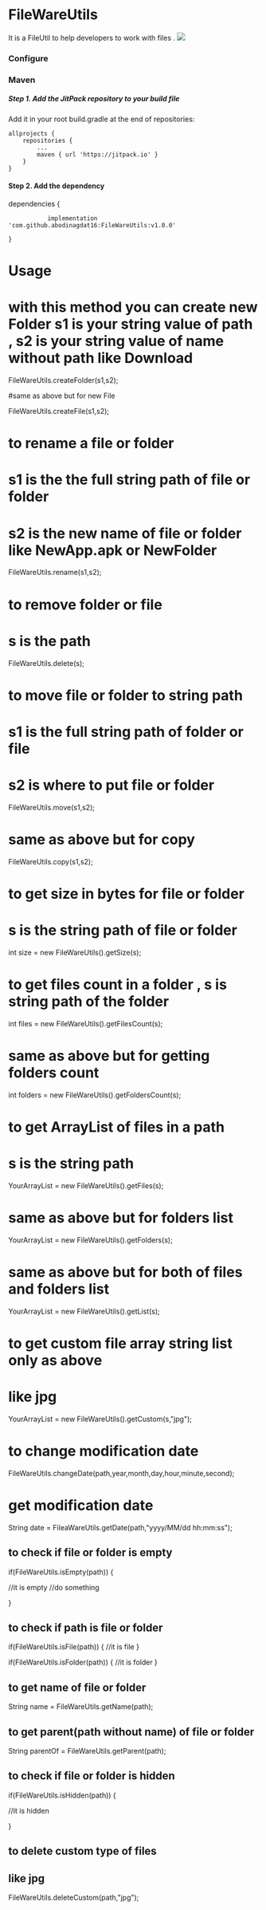 # FileWareUtils
 It is a FileUtil to help developers to work with files .
 [![](https://jitpack.io/v/abodinagdat16/FileWareUtils.svg)](https://jitpack.io/#abodinagdat16/FileWareUtils)
 ### Configure
 ### Maven
 ##### Step 1. Add the JitPack repository to your build file
   Add it in your root build.gradle at the end of repositories:

	allprojects {
		repositories {
			...
			maven { url 'https://jitpack.io' }
		}
	}
 
 
 #### Step 2. Add the dependency
 
 dependencies {
 
	           implementation 'com.github.abodinagdat16:FileWareUtils:v1.0.0'
         
	}
 
 
 #  Usage

# with this method you can create new Folder s1 is your string value of path , s2 is your string value of name without path like Download

FileWareUtils.createFolder(s1,s2);


#same as above but for new File

FileWareUtils.createFile(s1,s2);

# to rename a file or folder

# s1 is the the full string path of file or folder
# s2 is the new name of file or folder like NewApp.apk or NewFolder

FileWareUtils.rename(s1,s2);

# to remove folder or file
# s is the path
FileWareUtils.delete(s);

# to move file or folder to string path
# s1 is the full string path of folder or file
# s2 is where to put file or folder



FileWareUtils.move(s1,s2);

# same as above but for copy

FileWareUtils.copy(s1,s2);


# to get size in bytes for file or folder
# s is the string path of file or folder

int size = new FileWareUtils().getSize(s);


# to get files count in a folder , s is string path of the folder


int files = new FileWareUtils().getFilesCount(s);

# same as above but for getting folders count


int folders = new FileWareUtils().getFoldersCount(s);


# to get ArrayList<String> of files in a path
# s is the string path


YourArrayList = new FileWareUtils().getFiles(s);


# same as above but for folders list

YourArrayList = new FileWareUtils().getFolders(s);


# same as above but for both of files and folders list


YourArrayList = new FileWareUtils().getList(s);


# to get custom file array string list only as above
# like jpg
YourArrayList = new FileWareUtils().getCustom(s,"jpg");



# to change modification date

FileWareUtils.changeDate(path,year,month,day,hour,minute,second);


# get modification date

String date = FileaWareUtils.getDate(path,"yyyy/MM/dd hh:mm:ss");

## to check if file or folder is empty


if(FileWareUtils.isEmpty(path)) {

//it is empty
//do something

}



## to check if path is file or folder


if(FileWareUtils.isFile(path)) {
//it is file
}

if(FileWareUtils.isFolder(path)) {
//it is folder
}


## to get name of file or folder

String name = FileWareUtils.getName(path);

## to get parent(path without name) of file or folder

String parentOf = FileWareUtils.getParent(path);


## to check if file or folder is hidden


if(FileWareUtils.isHidden(path)) {

//it is hidden

}


## to delete custom type of files
## like jpg

FileWareUtils.deleteCustom(path,"jpg");
